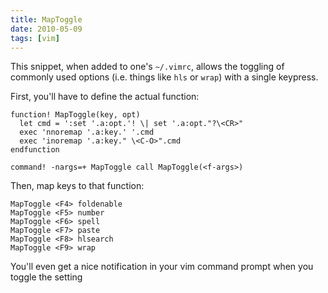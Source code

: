 ```yaml
---
title: MapToggle
date: 2010-05-09
tags: [vim]
---
```


This snippet, when added to one's `~/.vimrc`, allows the toggling of commonly
used options (i.e. things like `hls` or `wrap`) with a single keypress.

First, you'll have to define the actual function:

```vim
function! MapToggle(key, opt)
  let cmd = ':set '.a:opt.'! \| set '.a:opt."?\<CR>"
  exec 'nnoremap '.a:key.' '.cmd
  exec 'inoremap '.a:key." \<C-O>".cmd
endfunction

command! -nargs=+ MapToggle call MapToggle(<f-args>)
```

Then, map keys to that function:

```vim
MapToggle <F4> foldenable
MapToggle <F5> number
MapToggle <F6> spell
MapToggle <F7> paste
MapToggle <F8> hlsearch
MapToggle <F9> wrap
```

You'll even get a nice notification in your vim command prompt when you toggle
the setting
